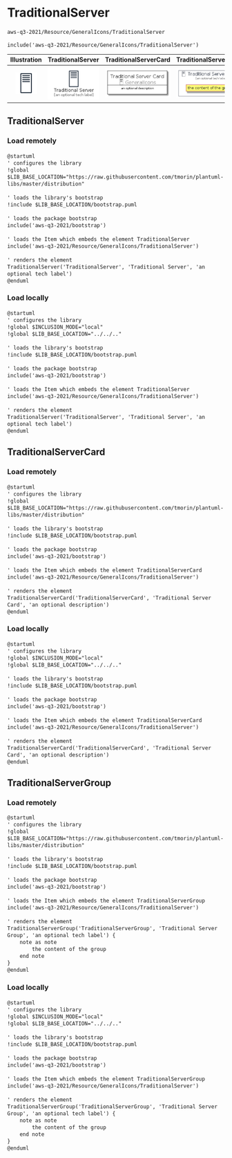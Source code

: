 # TraditionalServer


```text
aws-q3-2021/Resource/GeneralIcons/TraditionalServer
```

```text
include('aws-q3-2021/Resource/GeneralIcons/TraditionalServer')
```



| Illustration | TraditionalServer | TraditionalServerCard | TraditionalServerGroup |
| :---: | :---: | :---: | :---: |
| ![illustration for Illustration](../../../aws-q3-2021/Resource/GeneralIcons/TraditionalServer.png) | ![illustration for TraditionalServer](../../../aws-q3-2021/Resource/GeneralIcons/TraditionalServer.Local.png) | ![illustration for TraditionalServerCard](../../../aws-q3-2021/Resource/GeneralIcons/TraditionalServerCard.Local.png) | ![illustration for TraditionalServerGroup](../../../aws-q3-2021/Resource/GeneralIcons/TraditionalServerGroup.Local.png) |




## TraditionalServer

### Load remotely
```plantuml
@startuml
' configures the library
!global $LIB_BASE_LOCATION="https://raw.githubusercontent.com/tmorin/plantuml-libs/master/distribution"

' loads the library's bootstrap
!include $LIB_BASE_LOCATION/bootstrap.puml

' loads the package bootstrap
include('aws-q3-2021/bootstrap')

' loads the Item which embeds the element TraditionalServer
include('aws-q3-2021/Resource/GeneralIcons/TraditionalServer')

' renders the element
TraditionalServer('TraditionalServer', 'Traditional Server', 'an optional tech label')
@enduml
```

### Load locally
```plantuml
@startuml
' configures the library
!global $INCLUSION_MODE="local"
!global $LIB_BASE_LOCATION="../../.."

' loads the library's bootstrap
!include $LIB_BASE_LOCATION/bootstrap.puml

' loads the package bootstrap
include('aws-q3-2021/bootstrap')

' loads the Item which embeds the element TraditionalServer
include('aws-q3-2021/Resource/GeneralIcons/TraditionalServer')

' renders the element
TraditionalServer('TraditionalServer', 'Traditional Server', 'an optional tech label')
@enduml
```

## TraditionalServerCard

### Load remotely
```plantuml
@startuml
' configures the library
!global $LIB_BASE_LOCATION="https://raw.githubusercontent.com/tmorin/plantuml-libs/master/distribution"

' loads the library's bootstrap
!include $LIB_BASE_LOCATION/bootstrap.puml

' loads the package bootstrap
include('aws-q3-2021/bootstrap')

' loads the Item which embeds the element TraditionalServerCard
include('aws-q3-2021/Resource/GeneralIcons/TraditionalServer')

' renders the element
TraditionalServerCard('TraditionalServerCard', 'Traditional Server Card', 'an optional description')
@enduml
```

### Load locally
```plantuml
@startuml
' configures the library
!global $INCLUSION_MODE="local"
!global $LIB_BASE_LOCATION="../../.."

' loads the library's bootstrap
!include $LIB_BASE_LOCATION/bootstrap.puml

' loads the package bootstrap
include('aws-q3-2021/bootstrap')

' loads the Item which embeds the element TraditionalServerCard
include('aws-q3-2021/Resource/GeneralIcons/TraditionalServer')

' renders the element
TraditionalServerCard('TraditionalServerCard', 'Traditional Server Card', 'an optional description')
@enduml
```

## TraditionalServerGroup

### Load remotely
```plantuml
@startuml
' configures the library
!global $LIB_BASE_LOCATION="https://raw.githubusercontent.com/tmorin/plantuml-libs/master/distribution"

' loads the library's bootstrap
!include $LIB_BASE_LOCATION/bootstrap.puml

' loads the package bootstrap
include('aws-q3-2021/bootstrap')

' loads the Item which embeds the element TraditionalServerGroup
include('aws-q3-2021/Resource/GeneralIcons/TraditionalServer')

' renders the element
TraditionalServerGroup('TraditionalServerGroup', 'Traditional Server Group', 'an optional tech label') {
    note as note
        the content of the group
    end note
}
@enduml
```

### Load locally
```plantuml
@startuml
' configures the library
!global $INCLUSION_MODE="local"
!global $LIB_BASE_LOCATION="../../.."

' loads the library's bootstrap
!include $LIB_BASE_LOCATION/bootstrap.puml

' loads the package bootstrap
include('aws-q3-2021/bootstrap')

' loads the Item which embeds the element TraditionalServerGroup
include('aws-q3-2021/Resource/GeneralIcons/TraditionalServer')

' renders the element
TraditionalServerGroup('TraditionalServerGroup', 'Traditional Server Group', 'an optional tech label') {
    note as note
        the content of the group
    end note
}
@enduml
```

